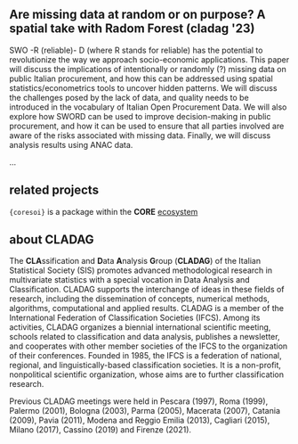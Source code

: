## Are missing data at random or on purpose? A spatial take with Radom Forest (cladag '23) 

SWO -R (reliable)- D (where R stands for reliable) has the potential to revolutionize the way we approach socio-economic applications. This paper will discuss the implications of intentionally or randomly (?) missing data on public Italian procurement, and how this can be addressed using spatial statistics/econometrics tools to uncover hidden patterns. We will discuss the challenges posed by the lack of data, and quality needs to be introduced in the vocabulary of Italian Open Procurement Data. We will also explore how SWORD can be used to improve decision-making in public procurement, and how it can be used to ensure that all parties involved are aware of the risks associated with missing data. Finally, we will discuss analysis results using ANAC data.

...


## related projects

`{coresoi}` is a package within the **CORE** [ecosystem](https://github.com/CORE-forge)

## about CLADAG

The **CLA**ssification and **D**ata **A**nalysis **G**roup (**CLADAG**) of the Italian Statistical Society (SIS) promotes advanced methodological research in multivariate statistics with a special vocation in Data Analysis and Classification. CLADAG supports the interchange of ideas in these fields of research, including the dissemination of concepts, numerical methods, algorithms, computational and applied results.
CLADAG is a member of the International Federation of Classification Societies (IFCS). Among its activities, CLADAG organizes a biennial international scientific meeting, schools related to classification and data analysis, publishes a newsletter, and cooperates with other member societies of the IFCS to the organization of their conferences. Founded in 1985, the IFCS is a federation of national, regional, and linguistically-based classification societies. It is a non-profit, nonpolitical scientific organization, whose aims are to further classification research.

Previous CLADAG meetings were held in Pescara (1997), Roma (1999), Palermo (2001), Bologna (2003), Parma (2005), Macerata (2007), Catania (2009), Pavia (2011), Modena and Reggio Emilia (2013), Cagliari (2015), Milano (2017), Cassino (2019) and Firenze (2021).



